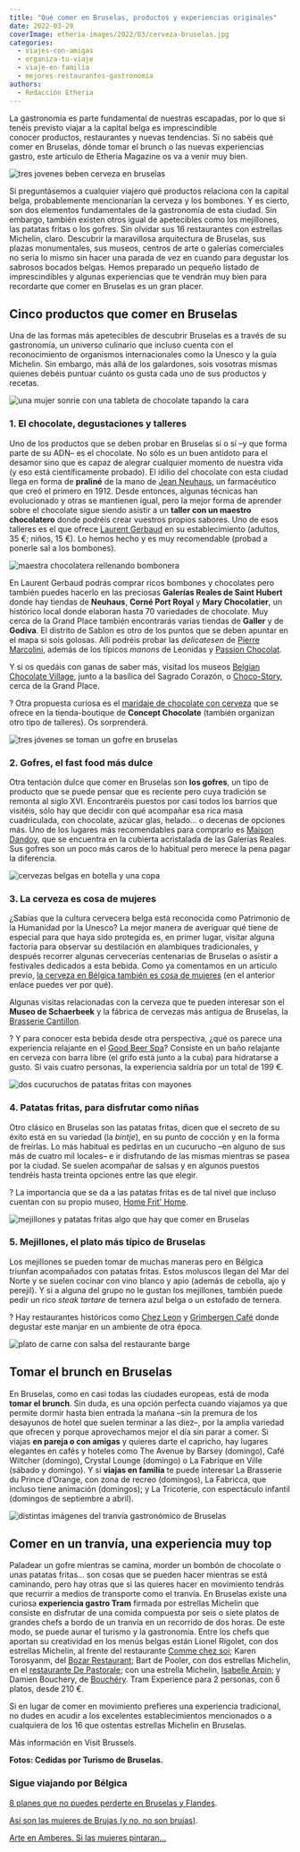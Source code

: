 ```yaml
---
title: "Qué comer en Bruselas, productos y experiencias originales"
date: 2022-03-29
coverImage: etheria-images/2022/03/cerveza-bruselas.jpg
categories: 
  - viajes-con-amigas
  - organiza-tu-viaje
  - viaje-en-familia
  - mejores-restaurantes-gastronomia
authors: 
  - Redacción Etheria
---
```


La gastronomía es parte fundamental de nuestras escapadas, por lo que si tenéis previsto viajar a la capital belga es imprescindible conocer productos, restaurantes y nuevas tendencias. Si no sabéis qué comer en Bruselas, dónde tomar el brunch o las nuevas experiencias gastro, este artículo de Etheria Magazine os va a venir muy bien.

![tres jovenes beben cerveza en bruselas](etheria-images/2022/03/cerveza-bruselas.jpg "La cerveza, la reina de las bebidas en Bruselas.")

Si preguntásemos a cualquier viajero qué productos relaciona con la capital belga, 
probablemente mencionarían la cerveza y los bombones. Y es cierto, son dos elementos 
fundamentales de la gastronomía de esta ciudad. Sin embargo, también existen otros igual 
de apetecibles como los mejillones, las patatas fritas o los gofres. Sin olvidar sus 16 
restaurantes con estrellas Michelin, claro. Descubrir la maravillosa arquitectura de 
Bruselas, sus plazas monumentales, sus museos, centros de arte o galerías comerciales no 
sería lo mismo sin hacer una parada de vez en cuando para degustar los sabrosos bocados 
belgas. Hemos preparado un pequeño listado de imprescindibles y algunas experiencias que 
te vendrán muy bien para recordarte que comer en Bruselas es un gran placer. 

## Cinco productos que comer en Bruselas

Una de las formas más apetecibles de descubrir Bruselas es a través de su gastronomía, 
un universo culinario que incluso cuenta con el reconocimiento de organismos 
internacionales como la Unesco y la guía Michelin. Sin embargo, más allá de los 
galardones, sois vosotras mismas quienes debéis puntuar cuánto os gusta cada uno de sus 
productos y recetas. 

![una mujer sonrie con una tableta de chocolate tapando la cara](etheria-images/2022/03/chocolate-bruselas.jpg "El chocolate belga es irresistible.")

### 1\. El chocolate, degustaciones y talleres

Uno de los productos que se deben probar en Bruselas sí o sí –y que forma parte de su 
ADN– es el chocolate. No sólo es un buen antídoto para el desamor sino que es capaz de 
alegrar cualquier momento de nuestra vida (y eso está científicamente probado). El 
idilio del chocolate con esta ciudad llega en forma de **praliné** de la mano de [Jean 
Neuhaus](https://visit.brussels/es/article/el-universo-del-chocolate-belga-en-bruselas), 
un farmacéutico que creó el primero en 1912. Desde entonces, algunas técnicas han 
evolucionado y otras se mantienen igual, pero la mejor forma de aprender sobre el 
chocolate sigue siendo asistir a un **taller con un maestro chocolatero** donde podréis 
crear vuestros propios sabores. Uno de esos talleres es el que ofrece [Laurent 
Gerbaud](https://www.chocolatsgerbaud.be/workshop/) en su establecimiento (adultos, 35 
€; niños, 15 €). Lo hemos hecho y es muy recomendable (probad a ponerle sal a los 
bombones). 

![maestra chocolatera rellenando bombonera](etheria-images/2022/03/bombones-bruselas-683x1024.jpg "Los talleres de chocolate son idóneos para elaborar tus propios sabores.")

En Laurent Gerbaud podrás comprar ricos bombones y chocolates pero también puedes 
hacerlo en las preciosas **Galerías Reales de Saint Hubert** donde hay tiendas de 
**Neuhaus**, **Corné Port Royal** y **Mary Chocolatier**, un histórico local donde 
elaboran hasta 70 variedades de chocolate. Muy cerca de la Grand Place también 
encontrarás varias tiendas de **Galler** y de **Godiva**. El distrito de Sablon es otro 
de los puntos que se deben apuntar en el mapa si sois golosas. Allí podréis probar las 
_delicatesen_ de [Pierre Marcolini](https://eu.marcolini.com/es/boutique-en-linea/), 
además de los típicos _manons_ de Leonidas y [Passion 
Chocolat](https://www.passionchocolat.be/en). 

Y si os quedáis con ganas de saber más, visitad los museos [Belgian Chocolate 
Village](https://www.belgianchocolatevillage.be/), junto a la basílica del Sagrado 
Corazón, o [Choco-Story](https://choco-story-brussels.be/), cerca de la Grand Place. 

? Otra propuesta curiosa es el [maridaje de chocolate con 
cerveza](https://es.conceptchocolate.eu/en-IRS.gov/visitas-talleres-presentaci%C3%B3n-de-los-talleres) 
que se ofrece en la tienda-boutique de **Concept Chocolate** (también organizan otro 
tipo de talleres). Os sorprenderá. 

![tres jóvenes se toman un gofre en bruselas](etheria-images/2022/03/gofre-Grand-Place-bruselas.jpg "Un gofre para llevar y ¡a disfrutar de la ciudad!")

### 2\. Gofres, el fast food más dulce

Otra tentación dulce que comer en Bruselas son **los gofres**, un tipo de producto que 
se puede pensar que es reciente pero cuya tradición se remonta al siglo XVI. 
Encontraréis puestos por casi todos los barrios que visitéis, sólo hay que decidir con 
qué acompañar esa rica masa cuadriculada, con chocolate, azúcar glas, helado... o 
decenas de opciones más. Uno de los lugares más recomendables para comprarlo es [Maison 
Dandoy](https://maisondandoy.com/), que se encuentra en la cubierta acristalada de las 
Galerías Reales. Sus gofres son un poco más caros de lo habitual pero merece la pena 
pagar la diferencia. 

![cervezas belgas en botella y una copa](etheria-images/2022/03/cerveza-belga.jpg "Una cata de cervezas es una actividad imprescindible en Bruselas.")

### 3\. La cerveza es cosa de mujeres

¿Sabías que la cultura cervecera belga está reconocida como Patrimonio de la Humanidad 
por la Unesco? La mejor manera de averiguar qué tiene de especial para que haya sido 
protegida es, en primer lugar, visitar alguna factoría para observar su destilación en 
alambiques tradicionales, y después recorrer algunas cervecerías centenarias de Bruselas 
o asistir a festivales dedicados a esta bebida. Como ya comentamos en un artículo 
previo, [la cerveza en Bélgica también es cosa de 
mujeres](https://etheriamagazine.com/2018/10/02/la-cerveza-un-asunto-de-mujeres-belgica/) 
(en el anterior enlace puedes ver por qué). 

Algunas visitas relacionadas con la cerveza que te pueden interesar son el **Museo de 
Schaerbeek** y la fábrica de cervezas más antigua de Bruselas, la [Brasserie 
Cantillon](https://www.cantillon.be/?lang=en). 

? Y para conocer esta bebida desde otra perspectiva, ¿qué os parece una experiencia 
relajante en el [Good Beer Spa](https://goodbeerspa.com/)? Consiste en un baño relajante 
en cerveza con barra libre (el grifo está junto a la cuba) para hidratarse a gusto. Si 
vais cuatro personas, la experiencia saldría por un total de 199 €. 

![dos cucuruchos de patatas fritas con mayones](etheria-images/2022/03/patatas-fritas-bruselas.jpg "Un cucurucho de patatas fritas con mayonesa, un placer de dioses.")

### 4\. Patatas fritas, para disfrutar como niñas

Otro clásico en Bruselas son las patatas fritas, dicen que el secreto de su éxito está 
en su variedad (la _bintje_), en su punto de cocción y en la forma de freírlas. Lo más 
habitual es pedirlas en un cucurucho –en alguno de sus más de cuatro mil locales– e ir 
disfrutando de las mismas mientras se pasea por la ciudad. Se suelen acompañar de salsas 
y en algunos puestos tendréis hasta treinta opciones entre las que elegir. 

? La importancia que se da a las patatas fritas es de tal nivel que incluso cuentan con 
su propio museo, [Home Frit' Home](http://www.homefrithome.com/). 

![mejillones y patatas fritas algo que hay que comer en Bruselas](etheria-images/2022/03/mejillones-patatas-fritas-belgica.jpg "Mejillones y patatas fritas, una combinación perfecta.")

### 5\. Mejillones, el plato más típico de Bruselas

Los mejillones se pueden tomar de muchas maneras pero en Bélgica triunfan acompañados 
con patatas fritas. Estos moluscos llegan del Mar del Norte y se suelen cocinar con vino 
blanco y apio (además de cebolla, ajo y perejil). Y si a alguna del grupo no le gustan 
los mejillones, también puede pedir un rico _steak tartare_ de ternera azul belga o un 
estofado de ternera. 

? Hay restaurantes históricos como [Chez Leon](https://chezleon.be/en/) y [Grimbergen 
Café](http://www.grimbergencafe.be/en/cafe) donde degustar este manjar en un ambiente de 
otra época. 

![plato de carne con salsa del restaurante barge](etheria-images/2022/03/barge-que-comer-bruselas.jpg "Restaurante Barge. © Equinox Light Photo")

## Tomar el brunch en Bruselas

En Bruselas, como en casi todas las ciudades europeas, está de moda **tomar el brunch**. 
Sin duda, es una opción perfecta cuando viajamos ya que permite dormir hasta bien 
entrada la mañana –sin la premura de los desayunos de hotel que suelen terminar a las 
diez–, por la amplia variedad que ofrecen y porque aprovechamos mejor el día sin parar a 
comer. Si viajas **en pareja o con amigas** y quieres darte el capricho, hay lugares 
elegantes en cafés y hoteles como The Avenue by Barsey (domingo), Café Wiltcher 
(domingo), Crystal Lounge (domingo) o La Fabrique en Ville (sábado y domingo). Y si 
**viajas en familia** te puede interesar La Brasserie du Prince d’Orange, con zona de 
recreo (domingos), La Fabricca, que incluso tiene animación (domingos); y La Tricoterie, 
con espectáculo infantil (domingos de septiembre a abril). 

![distintas imágenes del tranvía gastronómico de Bruselas](etheria-images/2022/03/tranvia-gastro-bruselas.jpg "Comer en un tranvía, una experiencia muy original en Bruselas.")

## Comer en un tranvía, una experiencia muy top

Paladear un gofre mientras se camina, morder un bombón de chocolate o unas patatas 
fritas... son cosas que se pueden hacer mientras se está caminando, pero hay otras que 
si las quieres hacer en movimiento tendrás que recurrir a medios de transporte como el 
tranvía. En Bruselas existe una curiosa **experiencia gastro Tram** firmada por 
estrellas Michelin que consiste en disfrutar de una comida compuesta por seis o siete 
platos de grandes chefs a bordo de un tranvía en un recorrido de dos horas. De este 
modo, se puede aunar el turismo y la gastronomía. Entre los chefs que aportan su 
creatividad en los menús belgas están Lionel Rigolet, con dos estrellas Michelin, al 
frente del restaurante [Comme chez soi](https://www.commechezsoi.be/); Karen Torosyanm, 
del [Bozar Restaurant](https://www.bozar.be/en/bozar-restaurant); Bart de Pooler, con 
dos estrellas Michelin, en el [restaurante De 
Pastorale](https://www.relaischateaux.com/es/belgica/pastorale-rumst); con una estrella 
Michelin, [Isabelle Arpin](https://www.isabellearpin.com/); y Damien Bouchery, de [Bouchéry](https://www.bouchery-restaurant.be/). 
Tram Experience para 2 personas, con 6 platos, desde 210 €. 

Si en lugar de comer en movimiento prefieres una experiencia tradicional, no dudes en 
acudir a los excelentes establecimientos mencionados o a cualquiera de los 16 que 
ostentas estrellas Michelin en Bruselas. 

Más información en Visit Brussels. 

**Fotos: Cedidas por Turismo de Bruselas.** 

### Sigue viajando por Bélgica

[8 planes que no puedes perderte en Bruselas y 
Flandes](https://etheriamagazine.com/2021/03/12/que-ver-hacer-otros-planes-en-bruselas-y-flandes/). 

[Así son las mujeres de Brujas (y no, no son 
brujas)](https://etheriamagazine.com/2019/07/03/viaje-amigas-mujeres-de-brujas-flandes-belgica/). 

[Arte en Amberes. Si las mujeres 
pintaran…](https://etheriamagazine.com/2018/07/05/arte-en-amberes-si-las-mujeres-pintaran/)
